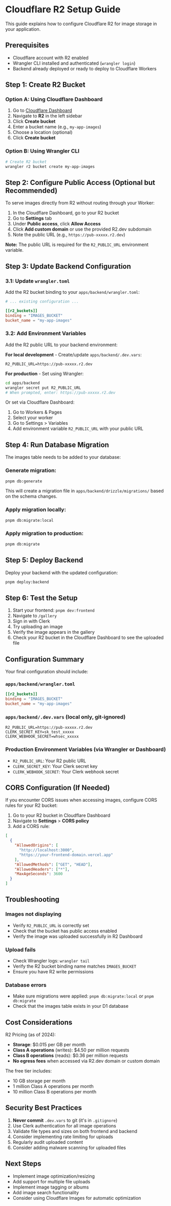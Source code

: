 # Cloudflare R2 Setup Guide

This guide explains how to configure Cloudflare R2 for image storage in your application.

## Prerequisites

- Cloudflare account with R2 enabled
- Wrangler CLI installed and authenticated (`wrangler login`)
- Backend already deployed or ready to deploy to Cloudflare Workers

## Step 1: Create R2 Bucket

### Option A: Using Cloudflare Dashboard

1. Go to [Cloudflare Dashboard](https://dash.cloudflare.com)
2. Navigate to **R2** in the left sidebar
3. Click **Create bucket**
4. Enter a bucket name (e.g., `my-app-images`)
5. Choose a location (optional)
6. Click **Create bucket**

### Option B: Using Wrangler CLI

```bash
# Create R2 bucket
wrangler r2 bucket create my-app-images
```

## Step 2: Configure Public Access (Optional but Recommended)

To serve images directly from R2 without routing through your Worker:

1. In the Cloudflare Dashboard, go to your R2 bucket
2. Go to **Settings** tab
3. Under **Public access**, click **Allow Access**
4. Click **Add custom domain** or use the provided R2.dev subdomain
5. Note the public URL (e.g., `https://pub-xxxxx.r2.dev`)

**Note:** The public URL is required for the `R2_PUBLIC_URL` environment variable.

## Step 3: Update Backend Configuration

### 3.1: Update `wrangler.toml`

Add the R2 bucket binding to your `apps/backend/wrangler.toml`:

```toml
# ... existing configuration ...

[[r2_buckets]]
binding = "IMAGES_BUCKET"
bucket_name = "my-app-images"
```

### 3.2: Add Environment Variables

Add the R2 public URL to your backend environment:

**For local development** - Create/update `apps/backend/.dev.vars`:

```
R2_PUBLIC_URL=https://pub-xxxxx.r2.dev
```

**For production** - Set using Wrangler:

```bash
cd apps/backend
wrangler secret put R2_PUBLIC_URL
# When prompted, enter: https://pub-xxxxx.r2.dev
```

Or set via Cloudflare Dashboard:
1. Go to Workers & Pages
2. Select your worker
3. Go to Settings > Variables
4. Add environment variable `R2_PUBLIC_URL` with your public URL

## Step 4: Run Database Migration

The images table needs to be added to your database:

### Generate migration:

```bash
pnpm db:generate
```

This will create a migration file in `apps/backend/drizzle/migrations/` based on the schema changes.

### Apply migration locally:

```bash
pnpm db:migrate:local
```

### Apply migration to production:

```bash
pnpm db:migrate
```

## Step 5: Deploy Backend

Deploy your backend with the updated configuration:

```bash
pnpm deploy:backend
```

## Step 6: Test the Setup

1. Start your frontend: `pnpm dev:frontend`
2. Navigate to `/gallery`
3. Sign in with Clerk
4. Try uploading an image
5. Verify the image appears in the gallery
6. Check your R2 bucket in the Cloudflare Dashboard to see the uploaded file

## Configuration Summary

Your final configuration should include:

### `apps/backend/wrangler.toml`
```toml
[[r2_buckets]]
binding = "IMAGES_BUCKET"
bucket_name = "my-app-images"
```

### `apps/backend/.dev.vars` (local only, git-ignored)
```
R2_PUBLIC_URL=https://pub-xxxxx.r2.dev
CLERK_SECRET_KEY=sk_test_xxxxx
CLERK_WEBHOOK_SECRET=whsec_xxxxx
```

### Production Environment Variables (via Wrangler or Dashboard)
- `R2_PUBLIC_URL`: Your R2 public URL
- `CLERK_SECRET_KEY`: Your Clerk secret key
- `CLERK_WEBHOOK_SECRET`: Your Clerk webhook secret

## CORS Configuration (If Needed)

If you encounter CORS issues when accessing images, configure CORS rules for your R2 bucket:

1. Go to your R2 bucket in Cloudflare Dashboard
2. Navigate to **Settings** > **CORS policy**
3. Add a CORS rule:

```json
[
  {
    "AllowedOrigins": [
      "http://localhost:3000",
      "https://your-frontend-domain.vercel.app"
    ],
    "AllowedMethods": ["GET", "HEAD"],
    "AllowedHeaders": ["*"],
    "MaxAgeSeconds": 3600
  }
]
```

## Troubleshooting

### Images not displaying
- Verify `R2_PUBLIC_URL` is correctly set
- Check that the bucket has public access enabled
- Verify the image was uploaded successfully in R2 Dashboard

### Upload fails
- Check Wrangler logs: `wrangler tail`
- Verify the R2 bucket binding name matches `IMAGES_BUCKET`
- Ensure you have R2 write permissions

### Database errors
- Make sure migrations were applied: `pnpm db:migrate:local` or `pnpm db:migrate`
- Check that the images table exists in your D1 database

## Cost Considerations

R2 Pricing (as of 2024):
- **Storage**: $0.015 per GB per month
- **Class A operations** (writes): $4.50 per million requests
- **Class B operations** (reads): $0.36 per million requests
- **No egress fees** when accessed via R2.dev domain or custom domain

The free tier includes:
- 10 GB storage per month
- 1 million Class A operations per month
- 10 million Class B operations per month

## Security Best Practices

1. **Never commit** `.dev.vars` to git (it's in `.gitignore`)
2. Use Clerk authentication for all image operations
3. Validate file types and sizes on both frontend and backend
4. Consider implementing rate limiting for uploads
5. Regularly audit uploaded content
6. Consider adding malware scanning for uploaded files

## Next Steps

- Implement image optimization/resizing
- Add support for multiple file uploads
- Implement image tagging or albums
- Add image search functionality
- Consider using Cloudflare Images for automatic optimization
